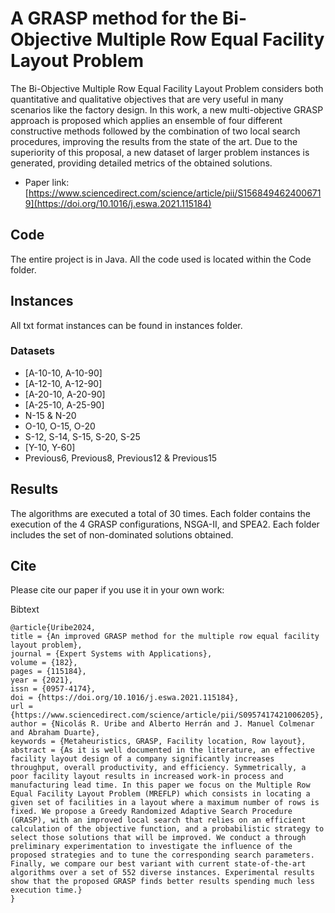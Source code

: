 # A GRASP method for the Bi-Objective Multiple Row Equal Facility Layout Problem

The Bi-Objective Multiple Row Equal Facility Layout Problem considers both quantitative and qualitative objectives that are very useful in many scenarios like the factory design. In this work, a new multi-objective GRASP approach is proposed which applies an ensemble of four different constructive methods followed by the combination of two local search procedures, improving the results from the state of the art. Due to the superiority of this proposal, a new dataset of larger problem instances is generated, providing detailed metrics of the obtained solutions.

* Paper link: [https://www.sciencedirect.com/science/article/pii/S1568494624006719](https://doi.org/10.1016/j.eswa.2021.115184)


<!-- * Impact Factor: 3.662  -->
<!-- * Quartil: Q2 - 68/145 - Computer Science, Artificial Intelligence | Q2 - 73/164 - Computer Science, Information Systems | 2021  <br> -->
<!-- * Journal of Ambient Intelligence and Humanized Computing -->

## Code
The entire project is in Java. All the code used is located within the Code folder.

## Instances
All txt format instances can be found in instances folder.
### Datasets
+ [A-10-10, A-10-90]
+ [A-12-10, A-12-90]
+ [A-20-10, A-20-90]
+ [A-25-10, A-25-90]
+ N-15 & N-20
+ O-10, O-15, O-20
+ S-12, S-14, S-15, S-20, S-25
+ [Y-10, Y-60]
+ Previous6, Previous8, Previous12 & Previous15
## Results
The algorithms are executed a total of 30 times. 
Each folder contains the execution of the 4 GRASP configurations, NSGA-II, and SPEA2. 
Each folder includes the set of non-dominated solutions obtained.

 
## Cite

Please cite our paper if you use it in your own work:

Bibtext
```
@article{Uribe2024,
title = {An improved GRASP method for the multiple row equal facility layout problem},
journal = {Expert Systems with Applications},
volume = {182},
pages = {115184},
year = {2021},
issn = {0957-4174},
doi = {https://doi.org/10.1016/j.eswa.2021.115184},
url = {https://www.sciencedirect.com/science/article/pii/S0957417421006205},
author = {Nicolás R. Uribe and Alberto Herrán and J. Manuel Colmenar and Abraham Duarte},
keywords = {Metaheuristics, GRASP, Facility location, Row layout},
abstract = {As it is well documented in the literature, an effective facility layout design of a company significantly increases throughput, overall productivity, and efficiency. Symmetrically, a poor facility layout results in increased work-in process and manufacturing lead time. In this paper we focus on the Multiple Row Equal Facility Layout Problem (MREFLP) which consists in locating a given set of facilities in a layout where a maximum number of rows is fixed. We propose a Greedy Randomized Adaptive Search Procedure (GRASP), with an improved local search that relies on an efficient calculation of the objective function, and a probabilistic strategy to select those solutions that will be improved. We conduct a through preliminary experimentation to investigate the influence of the proposed strategies and to tune the corresponding search parameters. Finally, we compare our best variant with current state-of-the-art algorithms over a set of 552 diverse instances. Experimental results show that the proposed GRASP finds better results spending much less execution time.}
}
```
<!-- 
MDPI and ACS Style
```
Lozano-Osorio, I.; Sánchez-Oro, J.; Duarte, A.; Cordón, Ó. A Quick GRASP-Based Method for Influence Maximization in Social Networks. Journal of Ambient Intelligence and Humanized Computing 2021. https://doi.org/10.1007/s12652-021-03510-4.
```

AMA Style
```
Lozano-Osorio I, Sánchez-Oro J, Duarte A, Cordón Ó. A quick GRASP-based method for influence maximization in social networks. J Ambient Intell Human Comput. 2021.
```

Chicago/Turabian Style
```
Lozano-Osorio, Isaac, Jesús Sánchez-Oro, Abraham Duarte, and Óscar Cordón. “A Quick GRASP-Based Method for Influence Maximization in Social Networks.” Journal of Ambient Intelligence and Humanized Computing, September 30, 2021. https://doi.org/10.1007/s12652-021-03510-4.
```
-->

 
